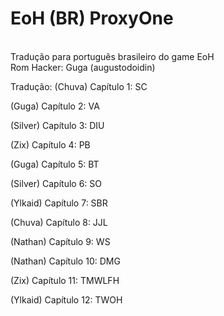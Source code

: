 # EoH (BR) ProxyOne

<br>Tradução para português brasileiro do game EoH<br/>
Rom Hacker: Guga (augustodoidin)

Tradução:
(Chuva) Capítulo 1: SC

(Guga) Capítulo 2: VA

(Silver) Capítulo 3: DIU

(Zix) Capítulo 4: PB

(Guga) Capítulo 5: BT

(Silver) Capítulo 6: SO

(Ylkaid) Capítulo 7: SBR

(Chuva) Capítulo 8: JJL

(Nathan) Capítulo 9: WS

(Nathan) Capítulo 10: DMG

(Zix) Capítulo 11: TMWLFH

(Ylkaid) Capítulo 12: TWOH

